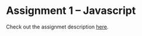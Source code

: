 # Assignment 1 – Javascript

Check out the assignmet description [here](https://cs.lmu.edu/~ray/classes/pl/assignment/1/).
